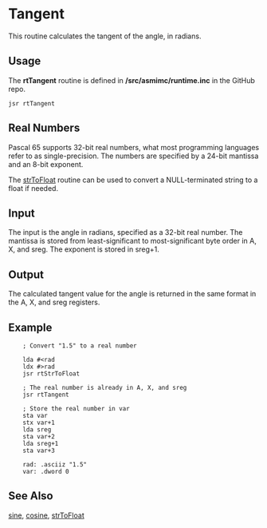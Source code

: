 # Tangent

This routine calculates the tangent of the angle, in radians.

## Usage

The **rtTangent** routine is defined in **/src/asmimc/runtime.inc** in the GitHub repo.

```
jsr rtTangent
```

## Real Numbers

Pascal 65 supports 32-bit real numbers, what most programming
languages refer to as single-precision. The numbers are specified
by a 24-bit mantissa and an 8-bit exponent.

The [strToFloat](./strtofloat.md) routine can be used to convert a
NULL-terminated string to a float if needed.

## Input

The input is the angle in radians, specified as a 32-bit real number.
The mantissa is stored from least-significant to most-significant byte
order in A, X, and sreg. The exponent is stored in sreg+1.

## Output

The calculated tangent value for the angle is returned in the same format
in the A, X, and sreg registers.

## Example

```
    ; Convert "1.5" to a real number

    lda #<rad
    ldx #>rad
    jsr rtStrToFloat

    ; The real number is already in A, X, and sreg
    jsr rtTangent

    ; Store the real number in var
    sta var
    stx var+1
    lda sreg
    sta var+2
    lda sreg+1
    sta var+3

    rad: .asciiz "1.5"
    var: .dword 0
```

## See Also

[sine](./sine.md), [cosine](./cosine.md), [strToFloat](./strtofloat.md)
